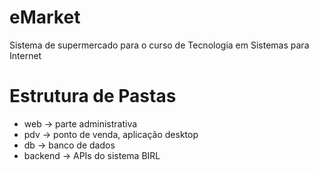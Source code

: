 # eMarket
Sistema de supermercado para o curso de Tecnologia em Sistemas para Internet

# Estrutura de Pastas
- web -> parte administrativa
- pdv -> ponto de venda, aplicação desktop
- db -> banco de dados
- backend -> APIs do sistema
BIRL

